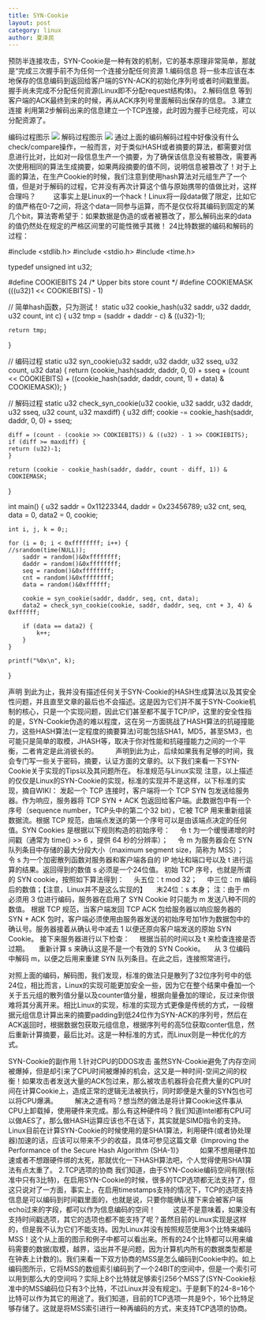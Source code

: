 ```yaml
---
title: SYN-Cookie
layout: post
category: linux
author: 夏泽民
---
```

预防半连接攻击，SYN-Cookie是一种有效的机制，它的基本原理非常简单，那就是“完成三次握手前不为任何一个连接分配任何资源
1.编码信息
将一些本应该在本地保存的信息编码到返回给客户端的SYN-ACK的初始化序列号或者时间戳里面。握手尚未完成不分配任何资源(Linux即不分配request结构体)。
2.解码信息
等到客户端的ACK最终到来的时候，再从ACK序列号里面解码出保存的信息。
3.建立连接
利用第2步解码出来的信息建立一个TCP连接，此时因为握手已经完成，可以分配资源了。
<!-- more -->
编码过程图示
	<img src="{{site.url}}{{site.baseurl}}/img/syncookie_encode.jpeg"/>
解码过程图示
		<img src="{{site.url}}{{site.baseurl}}/img/syncookie_decode.jpeg"/>
通过上面的编码解码过程中好像没有什么check/compare操作，一般而言，对于类似HASH或者摘要的算法，都需要对信息进行比对，比如对一段信息生产一个摘要，为了确保该信息没有被篡改，需要再次使用相同的算法生成摘要，如果两段摘要的值不同，说明信息被篡改了！对于上面的算法，在生产Cookie的时候，我们注意到使用hash算法对元组生产了一个值，但是对于解码的过程，它并没有再次计算这个值与原始携带的值做比对，这样合理吗？
        这事实上是Linux的一个hack！Linux将一段data做了限定，比如它的值严格在0-7之间，将这个data一同参与运算，而不是仅仅将其编码到固定的某几个bit，算法寄希望于：如果数据是伪造的或者被篡改了，那么解码出来的data的值仍然处在规定的严格区间里的可能性微乎其微！
24比特数据的编码和解码的过程：

#include <stdlib.h>
#include <stdio.h>
#include <time.h>

typedef unsigned int u32;

#define COOKIEBITS 24	/* Upper bits store count */
#define COOKIEMASK (((u32)1 << COOKIEBITS) - 1)

// 简单hash函数，只为测试！
static u32 cookie_hash(u32 saddr, u32 daddr, u32 count, int c)
{
    u32 tmp = (saddr + daddr - c) & ((u32)-1);

    return tmp;
}

// 编码过程
static u32 syn_cookie(u32 saddr, u32 daddr, u32 sseq, u32 count, u32 data)
{
    return (cookie_hash(saddr, daddr, 0, 0) +
	    sseq + (count << COOKIEBITS) +
	    ((cookie_hash(saddr, daddr, count, 1) + data) & COOKIEMASK));
}

// 解码过程
static u32 check_syn_cookie(u32 cookie, u32 saddr, u32 daddr, u32 sseq, u32 count, u32 maxdiff)
{
    u32 diff;
    cookie -= cookie_hash(saddr, daddr, 0, 0) + sseq;

    diff = (count - (cookie >> COOKIEBITS)) & ((u32) - 1 >> COOKIEBITS);
    if (diff >= maxdiff) {
	return (u32)-1;
    } 

    return (cookie - cookie_hash(saddr, daddr, count - diff, 1)) & COOKIEMASK;
}

int main()
{
    u32 saddr = 0x11223344, daddr = 0x23456789;
    u32 cnt, seq, data = 0, data2 = 0, cookie;

    int i, j, k = 0;;
 
    for (i = 0; i < 0xffffffff; i++) {
	//srandom(time(NULL));
		saddr = random()&0xffffffff;
		daddr = random()&0xffffffff;
		seq = random()&0xffffffff;
		cnt = random()&0xffffffff;
		data = random()&0xffffff;

		cookie = syn_cookie(saddr, daddr, seq, cnt, data);
		data2 = check_syn_cookie(cookie, saddr, daddr, seq, cnt + 3, 4) & 0xffffff;
	
		if (data == data2) {
			k++;
		}
    }

    printf("%0x\n", k);
}

声明
到此为止，我并没有描述任何关于SYN-Cookie的HASH生成算法以及其安全性问题，并且直至文章的最后也不会描述。这是因为它们并不属于SYN-Cookie机制的核心，只是一个实现问题，因此它们甚至都不属于TCP/IP，这里的安全性指的是，SYN-Cookie伪造的难以程度，这在另一方面挑战了HASH算法的抗碰撞能力，这些HASH算法(一定程度的摘要算法)可能包括SHA1，MD5，甚至SM3，也可能只是简单的取模，JHASH等，取决于你对性能和抗碰撞能力之间的一个平衡，二者肯定是此消彼长的。
        声明到此为止，后续如果我有足够的时间，我会专门写一些关于密码，摘要，认证方面的文章的。以下我们来看一下SYN-Cookie关于实现的Tips以及其问题所在。
标准规范与Linux实现
注意，以上描述的仅仅是Linux的SYN-Cookie的实现，标准的实现并不是这样，以下标准的实现，摘自WIKI：
发起一个 TCP 连接时，客户端将一个 TCP SYN 包发送给服务器。作为响应，服务器将 TCP SYN + ACK 包返回给客户端。此数据包中有一个序号（sequence number，TCP头中的第二个32 bit），它被 TCP 用来重新组装数据流。根据 TCP 规范，由端点发送的第一个序号可以是由该端点决定的任何值。SYN Cookies 是根据以下规则构造的初始序号：
    令 t 为一个缓慢递增的时间戳（通常为 time() >> 6 ，提供 64 秒的分辨率）；
    令 m 为服务器会在 SYN 队列条目中存储的最大分段大小（maximum segment size，简称为 MSS）；
    令 s 为一个加密散列函数对服务器和客户端各自的 IP 地址和端口号以及 t 进行运算的结果。返回得到的数值 s 必须是一个24位值。
初始 TCP 序号，也就是所谓的 SYN cookie，按照如下算法得到：
    头五位：t mod 32；
    中三位：m 编码后的数值；【注意，Linux并不是这么实现的】
    末24位：s 本身；
注：由于 m 必须用 3 位进行编码，服务器在启用了 SYN Cookie 时只能为 m 发送八种不同的数值。
根据 TCP 规范，当客户端发回 TCP ACK 包给服务器以响应服务器的 SYN + ACK 包时，客户端必须使用由服务器发送的初始序号加1作为数据包中的确认号。服务器接着从确认号中减去 1 以便还原向客户端发送的原始 SYN Cookie。
接下来服务器进行以下检查：
    根据当前的时间以及 t 来检查连接是否过期。
    重新计算 s 来确认这是不是一个有效的 SYN Cookie。
    从 3 位编码中解码 m，以便之后用来重建 SYN 队列条目。在此之后，连接照常进行。

对照上面的编码，解码图，我们发现，标准的做法只是散列了32位序列号中的低24位，相比而言，Linux的实现可能更加安全一些，因为它在整个结果中叠加一个关于五元组的散列值分量以及counter值分量，根据向量叠加的理论，反过来你很难将其分离开来。相比Linux的实现，标准的实现方式更像是传统的方式，一段根据元组信息计算出来的摘要padding到低24位作为SYN-ACK的序列号，然后在ACK返回时，根据数据包获取元组信息，根据序列号的高5位获取conter信息，然后重新计算摘要，最后比对。这是一种标准的方式，而Linux则是一种优化的方式。

SYN-Cookie的副作用
1.针对CPU的DDOS攻击
虽然SYN-Cookie避免了内存空间被爆掉，但是却引来了CPU时间被爆掉的机会，这又是一种时间-空间之间的权衡！如果攻击者发送大量的ACK包过来，那么被攻击机器将会花费大量的CPU时间在计算Cookie上，造成正常的逻辑无法被执行，同时即便是大量的SYN包也可以将CPU爆满。
        解决之道有吗？想当然的做法是将计算Cookie这件事从CPU上卸载掉，使用硬件来完成。那么有这种硬件吗？我们知道Intel都有CPU可以做AES了，那么做HASH运算应该也不在话下，其实就是SIMD指令的支持。Linux目前在计算SYN-Cookie的时候使用的是SHA1算法，利用硬件(或者协处理器)加速的话，应该可以带来不少的收益，具体可参见这篇文章《Improving the Performance of the Secure Hash Algorithm (SHA-1)》
        如果不想用硬件加速或者不想跟硬件绑的太死，那就优化一下HASH算法吧，个人觉得使用SHA1算法有点太重了。
2.TCP选项的协商
我们知道，由于SYN-Cookie编码空间有限(标准中只有3比特)，在启用SYN-Cookie的时候，很多的TCP选项都无法支持了，但这只说对了一方面，事实上，在启用timestamps支持的情况下，TCP的选项支持信息是可以编码到时间戳里面的，也就是说，只要你能确认接下来会被客户端echo过来的字段，都可以作为信息编码的空间！
        这是不是意味着，如果没有支持时间戳选项，其它的选项也都不能支持了呢？虽然目前的Linux实现是这样的，但是我不认为它们不能支持。因为Linux并没有按照规范使用3个比特来编码MSS！这个从上面的图示和例子中都可以看出来。所有的24个比特都可以用来编码需要的数据(取模，越界，溢出并不是问题，因为计算机内所有的数据类型都是在钟表上计数的)。我们来看一下双方协商的MSS是怎么编码到Cookie中的。如上编码图所示，它将MSS的数组索引编码到了一个24BIT的空间中，但是一个索引可以用到那么大的空间吗？实际上8个比特就足够索引256个MSS了(SYN-Cookie标准中的MSS编码位只有3个比特，不过Linux并没有规定)。于是剩下的24-8=16个比特可以作为其它的用途了。我们知道，目前的TCP选项一共是9个，16个比特足够存储了。这就是将MSS索引进行一种再编码的方式，来支持TCP选项的协商。